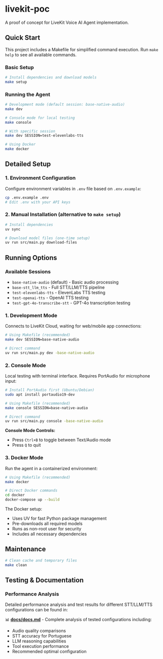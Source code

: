 # livekit-poc

A proof of concept for LiveKit Voice AI Agent implementation.

## Quick Start

This project includes a Makefile for simplified command execution. Run `make help` to see all available commands.

### Basic Setup

```bash
# Install dependencies and download models
make setup
```

### Running the Agent

```bash
# Development mode (default session: base-native-audio)
make dev

# Console mode for local testing
make console

# With specific session
make dev SESSION=test-elevenlabs-tts

# Using Docker
make docker
```

## Detailed Setup

### 1. Environment Configuration

Configure environment variables in `.env` file based on `.env.example`:

```bash
cp .env.example .env
# Edit .env with your API keys
```

### 2. Manual Installation (alternative to `make setup`)

```bash
# Install dependencies
uv sync

# Download model files (one-time setup)
uv run src/main.py download-files
```

## Running Options

### Available Sessions

- `base-native-audio` (default) - Basic audio processing
- `base-stt_llm_tts` - Full STT/LLM/TTS pipeline
- `test-elevenlabs-tts` - ElevenLabs TTS testing
- `test-openai-tts` - OpenAI TTS testing
- `test-gpt-4o-transcribe-stt` - GPT-4o transcription testing

### 1. Development Mode

Connects to LiveKit Cloud, waiting for web/mobile app connections:

```bash
# Using Makefile (recommended)
make dev SESSION=base-native-audio

# Direct command
uv run src/main.py dev -base-native-audio
```

### 2. Console Mode

Local testing with terminal interface. Requires PortAudio for microphone input:

```bash
# Install PortAudio first (Ubuntu/Debian)
sudo apt install portaudio19-dev

# Using Makefile (recommended)
make console SESSION=base-native-audio

# Direct command
uv run src/main.py console -base-native-audio
```

**Console Mode Controls:**

- Press `Ctrl+B` to toggle between Text/Audio mode
- Press `Q` to quit

### 3. Docker Mode

Run the agent in a containerized environment:

```bash
# Using Makefile (recommended)
make docker

# Direct Docker commands
cd docker
docker-compose up --build
```

The Docker setup:

- Uses UV for fast Python package management
- Pre-downloads all required models
- Runs as non-root user for security
- Includes all necessary dependencies

## Maintenance

```bash
# Clean cache and temporary files
make clean
```

## Testing & Documentation

### Performance Analysis

Detailed performance analysis and test results for different STT/LLM/TTS configurations can be found in:

📊 **[docs/docs.md](docs/docs.md)** - Complete analysis of tested configurations including:

- Audio quality comparisons
- STT accuracy for Portuguese
- LLM reasoning capabilities
- Tool execution performance
- Recommended optimal configuration
